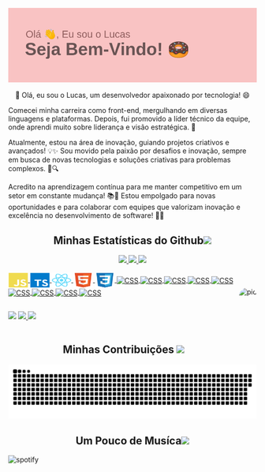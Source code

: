 <img src="https://github.com/Lucasbjpereira/lucasbjpereira/blob/main/header.png"
     alt="Welcome" />

<p align="center">
    🌟 Olá, eu sou o Lucas, um desenvolvedor apaixonado por tecnologia! 😄

Comecei minha carreira como front-end, mergulhando em diversas linguagens e plataformas. Depois, fui promovido a líder técnico da equipe, onde aprendi muito sobre liderança e visão estratégica. 🚀

Atualmente, estou na área de inovação, guiando projetos criativos e avançados! 💡✨ Sou movido pela paixão por desafios e inovação, sempre em busca de novas tecnologias e soluções criativas para problemas complexos. 💪🔍

Acredito na aprendizagem contínua para me manter competitivo em um setor em constante mudança! 📚🔄 Estou empolgado para novas oportunidades e para colaborar com equipes que valorizam inovação e excelência no desenvolvimento de software! 🚀🌈
</p>

<h2 align="center">
  Minhas Estatísticas do Github<img src="https://media.giphy.com/media/VgCDAzcKvsR6OM0uWg/giphy.gif" width="50">
</h2>

<div align="center">
  <a href="https://github.com/lucasbjpereira" target="_blank">
  <img height="180em" src="https://github-readme-stats.vercel.app/api?username=lucasbjpereira&show_icons=true&theme=dracula&include_all_commits=true&count_private=true"/>
  <img height="180em" src="https://github-readme-stats.vercel.app/api/top-langs/?username=lucasbjpereira&layout=compact&langs_count=8&theme=dracula"/>
   <img height="180em" src="https://github-readme-streak-stats.herokuapp.com/?user=lucasbjpereira&theme=dark&date_format=M%20j%5B%2C%20Y%5D"/>
</div>
<div style="display: inline_block"><br>
  <img align="center" alt="js" height="30" width="40" src="https://raw.githubusercontent.com/devicons/devicon/master/icons/javascript/javascript-plain.svg">
  <img align="center" alt="ts" height="30" width="40" src="https://raw.githubusercontent.com/devicons/devicon/master/icons/typescript/typescript-plain.svg">
  <img align="center" alt="React" height="30" width="40" src="https://raw.githubusercontent.com/devicons/devicon/master/icons/react/react-original.svg">
  <img align="center" alt="HTML" height="30" width="40" src="https://raw.githubusercontent.com/devicons/devicon/master/icons/html5/html5-original.svg">
  <img align="center" alt="CSS" height="30" width="40" src="https://raw.githubusercontent.com/devicons/devicon/master/icons/css3/css3-original.svg">
     <img align="center" alt="CSS" height="30" width="40" src="https://cdn.jsdelivr.net/gh/devicons/devicon/icons/sass/sass-original.svg">
     <img align="center" alt="CSS" height="30" width="40" src="https://cdn.jsdelivr.net/gh/devicons/devicon/icons/php/php-plain.svg">
     <img align="center" alt="CSS" height="30" width="40" src="https://cdn.jsdelivr.net/gh/devicons/devicon/icons/mongodb/mongodb-original.svg">
     <img align="center" alt="CSS" height="30" width="40" src="https://cdn.jsdelivr.net/gh/devicons/devicon/icons/mysql/mysql-original.svg">
     <img align="center" alt="CSS" height="30" width="40" src="https://cdn.jsdelivr.net/gh/devicons/devicon/icons/nodejs/nodejs-original.svg">
     <img align="center" alt="CSS" height="30" width="40" src="https://cdn.jsdelivr.net/gh/devicons/devicon/icons/electron/electron-original.svg">
     <img align="center" alt="CSS" height="30" width="40" src="https://cdn.jsdelivr.net/gh/devicons/devicon/icons/flutter/flutter-original.svg">
     <img align="center" alt="CSS" height="30" width="40" src="https://cdn.jsdelivr.net/gh/devicons/devicon/icons/postgresql/postgresql-original.svg">
     <img align="center" alt="CSS" height="30" width="40" src="https://cdn.jsdelivr.net/gh/devicons/devicon/icons/laravel/laravel-plain.svg">
  <img align="right" alt="pic" height="150" style="border-radius:50px;" src="https://i.pinimg.com/originals/a6/2a/eb/a62aebda6557f453c5866d8c5117ef54.gif">
</div>
  
  ##
 
<div> 
  <a href="https://www.linkedin.com/in/lucasjpereira/" target="_blank"><img src="https://img.shields.io/badge/-LinkedIn-%230077B5?style=for-the-badge&logo=linkedin&logoColor=white" target="_blank"></a>
  <a href = "mailto:lucasbarbosaj.pereira@gmail.com">
    <img src="https://img.shields.io/badge/-Gmail-%23333?style=for-the-badge&logo=gmail&logoColor=white" target="_blank">
</a>
  <a href="https://www.instagram.com/luscas.pereira/" target="_blank"><img src="https://img.shields.io/badge/-Instagram-%23E4405F?style=for-the-badge&logo=instagram&logoColor=white" target="_blank"></a>
     <br/><br/>
  <h2 align="center">Minhas Contribuições
    <img src="https://media.giphy.com/media/xUA7aZeLE2e0P7Znz2/giphy.gif" width="50">
    </h2>
 <p align = "center">
     <img src="https://github.com/lucasbjpereira/lucasbjpereira/blob/output/github-contribution-grid-snake.svg">
 </p>
</div>
<h2 align="center">
  Um Pouco de Musíca<img src="https://media3.giphy.com/media/h4NzkyFOM1ZsRw9xeS/giphy.gif" width="50">
</h2>
<img src="https://spotify-recently-played-readme.vercel.app/api?user=12168663864&width=1000" alt="spotify" />
